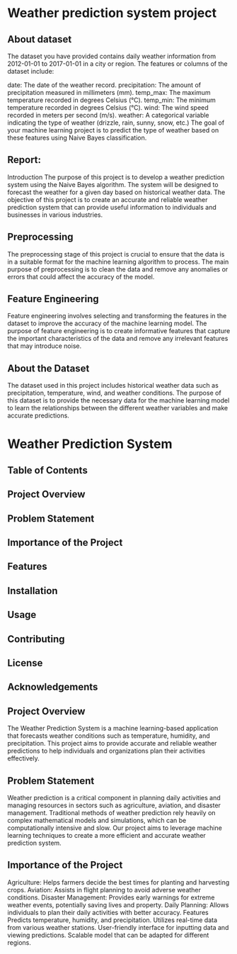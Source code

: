 # Weather prediction system project



## About dataset
The dataset you have provided contains daily weather information from 2012-01-01 to 2017-01-01 in a city or region. The features or columns of the dataset include:

date: The date of the weather record.
precipitation: The amount of precipitation measured in millimeters (mm).
temp_max: The maximum temperature recorded in degrees Celsius (°C).
temp_min: The minimum temperature recorded in degrees Celsius (°C).
wind: The wind speed recorded in meters per second (m/s).
weather: A categorical variable indicating the type of weather (drizzle, rain, sunny, snow, etc.)
The goal of your machine learning project is to predict the type of weather based on these features using Naive Bayes classification.


## Report:
Introduction
The purpose of this project is to develop a weather prediction system using the Naive Bayes algorithm. The system will be designed to forecast the weather for a given day based on historical weather data.
The objective of this project is to create an accurate and reliable weather prediction system that can provide useful information to individuals and businesses in various industries.

## Preprocessing
The preprocessing stage of this project is crucial to ensure that the data is in a suitable format for the machine learning algorithm to process. The main purpose of preprocessing is to clean the data and remove any anomalies or errors that could affect the accuracy of the model.

## Feature Engineering
Feature engineering involves selecting and transforming the features in the dataset to improve the accuracy of the machine learning model. The purpose of feature engineering is to create informative features that capture the important characteristics of the data and remove any irrelevant features that may introduce noise.

## About the Dataset
The dataset used in this project includes historical weather data such as precipitation, temperature, wind, and weather conditions. The purpose of this dataset is to provide the necessary data for the machine learning model to learn the relationships between the different weather variables and make accurate predictions.


# Weather Prediction System
## Table of Contents
## Project Overview
## Problem Statement
## Importance of the Project
## Features
## Installation
## Usage
## Contributing
## License
## Acknowledgements
## Project Overview
The Weather Prediction System is a machine learning-based application that forecasts weather conditions such as temperature, humidity, and precipitation. This project aims to provide accurate and reliable weather predictions to help individuals and organizations plan their activities effectively.

## Problem Statement
Weather prediction is a critical component in planning daily activities and managing resources in sectors such as agriculture, aviation, and disaster management. Traditional methods of weather prediction rely heavily on complex mathematical models and simulations, which can be computationally intensive and slow. Our project aims to leverage machine learning techniques to create a more efficient and accurate weather prediction system.

## Importance of the Project
Agriculture: Helps farmers decide the best times for planting and harvesting crops.
Aviation: Assists in flight planning to avoid adverse weather conditions.
Disaster Management: Provides early warnings for extreme weather events, potentially saving lives and property.
Daily Planning: Allows individuals to plan their daily activities with better accuracy.
Features
Predicts temperature, humidity, and precipitation.
Utilizes real-time data from various weather stations.
User-friendly interface for inputting data and viewing predictions.
Scalable model that can be adapted for different regions.


